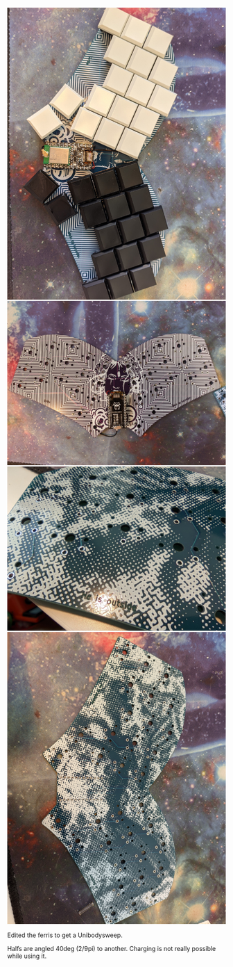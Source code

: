 ![Image build](images/frontbluebuilt.jpg?raw=true "Finished blue build")
![Image purplefront](images/frontpurpleunbuilt.jpg?raw=true "Purple front")
![Image closeup](images/closeup.jpg?raw=true "He is outside")
![Image back](images/backblue.jpg?raw=true "Psychedelic Popart")

Edited the ferris to get a Unibodysweep.

Halfs are angled 40deg (2/9pi) to another.
Charging is not really possible while using it.

